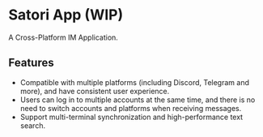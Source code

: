 # Satori App (WIP)

A Cross-Platform IM Application.

## Features

- Compatible with multiple platforms (including Discord, Telegram and more), and have consistent user experience.
- Users can log in to multiple accounts at the same time, and there is no need to switch accounts and platforms when receiving messages.
- Support multi-terminal synchronization and high-performance text search.
